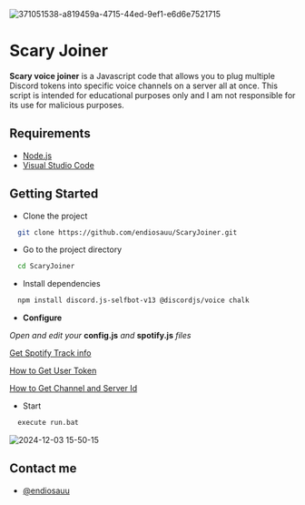 ![371051538-a819459a-4715-44ed-9ef1-e6d6e7521715](https://github.com/user-attachments/assets/f76a029b-d1cb-4471-80a5-234ad3b63eb4)


# Scary Joiner

**Scary voice joiner** is a Javascript code that allows you to plug multiple Discord tokens into specific voice channels on a server all at once. This script is intended for educational purposes only and I am not responsible for its use for malicious purposes.


##  Requirements



 - [Node.js](https://nodejs.org/)
 - [Visual Studio Code](https://code.visualstudio.com/)


##    Getting Started

- Clone the project

```bash
  git clone https://github.com/endiosauu/ScaryJoiner.git
```

- Go to the project directory

```bash
  cd ScaryJoiner
```

- Install dependencies

```bash
  npm install discord.js-selfbot-v13 @discordjs/voice chalk
```
- **Configure**

 *Open and edit your* **config.js** *and* **spotify.js** *files*

 [Get Spotify Track info](https://developer.spotify.com/documentation/web-api/reference/get-track)
 
 [How to Get User Token](https://gist.github.com/MarvNC/e601f3603df22f36ebd3102c501116c6)
 
 [How to Get Channel and Server Id](https://support.discord.com/hc/en-us/articles/206346498-Where-can-I-find-my-User-Server-Message-ID)


- Start

```bash
  execute run.bat
```



![2024-12-03 15-50-15](https://github.com/user-attachments/assets/bcceef10-b897-4b5d-adf6-cf8d3652ad53)


## Contact me

- [@endiosauu](https://discord.com/users/410887200436256768)


